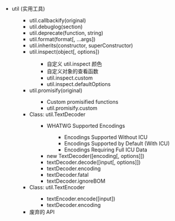 <ul>
<li>util (实用工具)
<ul>
<ul>
<li>util.callbackify(original)</li>
<li>util.debuglog(section)</li>
<li>util.deprecate(function, string)</li>
<li>util.format(format[, ...args])</li>
<li>util.inherits(constructor, superConstructor)</li>
<li>util.inspect(object[, options])
<ul>
<ul>
<li>自定义 util.inspect 颜色</li>
<li>自定义对象的查看函数</li>
<li>util.inspect.custom</li>
<li>util.inspect.defaultOptions</li>
</ul>
</ul>
</li>
<li>util.promisify(original)
<ul>
<ul>
<li>Custom promisified functions</li>
<li>util.promisify.custom</li>
</ul>
</ul>
</li>
<li>Class: util.TextDecoder
<ul>
<ul>
<li>WHATWG Supported Encodings
<ul>
<ul>
<li>Encodings Supported Without ICU</li>
<li>Encodings Supported by Default (With ICU)</li>
<li>Encodings Requiring Full ICU Data</li>
</ul>
</ul>
</li>
<li>new TextDecoder([encoding[, options]])</li>
<li>textDecoder.decode([input[, options]])</li>
<li>textDecoder.encoding</li>
<li>textDecoder.fatal</li>
<li>textDecoder.ignoreBOM</li>
</ul>
</ul>
</li>
<li>Class: util.TextEncoder
<ul>
<ul>
<li>textEncoder.encode([input])</li>
<li>textDecoder.encoding</li>
</ul>
</ul>
</li>
<li>废弃的 API
<ul>
<ul>
</ul>
</ul>
</li>
</ul>
</ul>
</li>
</ul>
